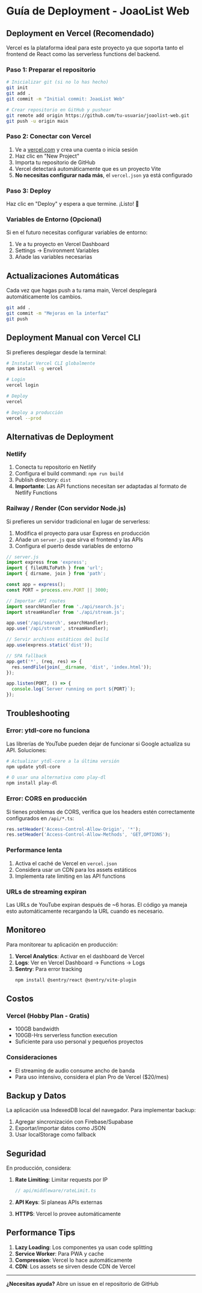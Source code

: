 # Guía de Deployment - JoaoList Web

## Deployment en Vercel (Recomendado)

Vercel es la plataforma ideal para este proyecto ya que soporta tanto el frontend de React como las serverless functions del backend.

### Paso 1: Preparar el repositorio

```bash
# Inicializar git (si no lo has hecho)
git init
git add .
git commit -m "Initial commit: JoaoList Web"

# Crear repositorio en GitHub y pushear
git remote add origin https://github.com/tu-usuario/joaolist-web.git
git push -u origin main
```

### Paso 2: Conectar con Vercel

1. Ve a [vercel.com](https://vercel.com) y crea una cuenta o inicia sesión
2. Haz clic en "New Project"
3. Importa tu repositorio de GitHub
4. Vercel detectará automáticamente que es un proyecto Vite
5. **No necesitas configurar nada más**, el `vercel.json` ya está configurado

### Paso 3: Deploy

Haz clic en "Deploy" y espera a que termine. ¡Listo! 🎉

### Variables de Entorno (Opcional)

Si en el futuro necesitas configurar variables de entorno:

1. Ve a tu proyecto en Vercel Dashboard
2. Settings → Environment Variables
3. Añade las variables necesarias

## Actualizaciones Automáticas

Cada vez que hagas push a tu rama main, Vercel desplegará automáticamente los cambios.

```bash
git add .
git commit -m "Mejoras en la interfaz"
git push
```

## Deployment Manual con Vercel CLI

Si prefieres desplegar desde la terminal:

```bash
# Instalar Vercel CLI globalmente
npm install -g vercel

# Login
vercel login

# Deploy
vercel

# Deploy a producción
vercel --prod
```

## Alternativas de Deployment

### Netlify

1. Conecta tu repositorio en Netlify
2. Configura el build command: `npm run build`
3. Publish directory: `dist`
4. **Importante**: Las API functions necesitan ser adaptadas al formato de Netlify Functions

### Railway / Render (Con servidor Node.js)

Si prefieres un servidor tradicional en lugar de serverless:

1. Modifica el proyecto para usar Express en producción
2. Añade un `server.js` que sirva el frontend y las APIs
3. Configura el puerto desde variables de entorno

```javascript
// server.js
import express from 'express';
import { fileURLToPath } from 'url';
import { dirname, join } from 'path';

const app = express();
const PORT = process.env.PORT || 3000;

// Importar API routes
import searchHandler from './api/search.js';
import streamHandler from './api/stream.js';

app.use('/api/search', searchHandler);
app.use('/api/stream', streamHandler);

// Servir archivos estáticos del build
app.use(express.static('dist'));

// SPA fallback
app.get('*', (req, res) => {
  res.sendFile(join(__dirname, 'dist', 'index.html'));
});

app.listen(PORT, () => {
  console.log(`Server running on port ${PORT}`);
});
```

## Troubleshooting

### Error: ytdl-core no funciona

Las librerías de YouTube pueden dejar de funcionar si Google actualiza su API. Soluciones:

```bash
# Actualizar ytdl-core a la última versión
npm update ytdl-core

# O usar una alternativa como play-dl
npm install play-dl
```

### Error: CORS en producción

Si tienes problemas de CORS, verifica que los headers estén correctamente configurados en `/api/*.ts`:

```typescript
res.setHeader('Access-Control-Allow-Origin', '*');
res.setHeader('Access-Control-Allow-Methods', 'GET,OPTIONS');
```

### Performance lenta

1. Activa el caché de Vercel en `vercel.json`
2. Considera usar un CDN para los assets estáticos
3. Implementa rate limiting en las API functions

### URLs de streaming expiran

Las URLs de YouTube expiran después de ~6 horas. El código ya maneja esto automáticamente recargando la URL cuando es necesario.

## Monitoreo

Para monitorear tu aplicación en producción:

1. **Vercel Analytics**: Activar en el dashboard de Vercel
2. **Logs**: Ver en Vercel Dashboard → Functions → Logs
3. **Sentry**: Para error tracking
   ```bash
   npm install @sentry/react @sentry/vite-plugin
   ```

## Costos

### Vercel (Hobby Plan - Gratis)
- 100GB bandwidth
- 100GB-Hrs serverless function execution
- Suficiente para uso personal y pequeños proyectos

### Consideraciones
- El streaming de audio consume ancho de banda
- Para uso intensivo, considera el plan Pro de Vercel ($20/mes)

## Backup y Datos

La aplicación usa IndexedDB local del navegador. Para implementar backup:

1. Agregar sincronización con Firebase/Supabase
2. Exportar/importar datos como JSON
3. Usar localStorage como fallback

## Seguridad

En producción, considera:

1. **Rate Limiting**: Limitar requests por IP
   ```typescript
   // api/middleware/rateLimit.ts
   ```

2. **API Keys**: Si planeas APIs externas

3. **HTTPS**: Vercel lo provee automáticamente

## Performance Tips

1. **Lazy Loading**: Los componentes ya usan code splitting
2. **Service Worker**: Para PWA y cache
3. **Compression**: Vercel lo hace automáticamente
4. **CDN**: Los assets se sirven desde CDN de Vercel

---

**¿Necesitas ayuda?** Abre un issue en el repositorio de GitHub
